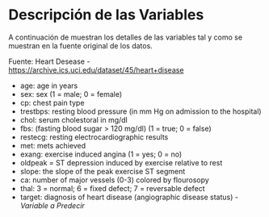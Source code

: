 # Descripción de las Variables

A continuación de muestran los detalles de las variables tal y como se muestran en la fuente original de los datos.

Fuente: Heart Desease - <https://archive.ics.uci.edu/dataset/45/heart+disease>

* age: age in years
* sex: sex (1 = male; 0 = female)
* cp: chest pain type
* trestbps: resting blood pressure (in mm Hg on admission to the hospital)
* chol: serum cholestoral in mg/dl
* fbs: (fasting blood sugar > 120 mg/dl)  (1 = true; 0 = false)
* restecg: resting electrocardiographic results
* met: mets achieved
* exang: exercise induced angina (1 = yes; 0 = no)
* oldpeak = ST depression induced by exercise relative to rest
* slope: the slope of the peak exercise ST segment
* ca: number of major vessels (0-3) colored by flourosopy
* thal: 3 = normal; 6 = fixed defect; 7 = reversable defect
* target: diagnosis of heart disease (angiographic disease status) - _Variable a Predecir_